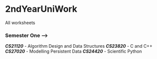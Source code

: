# 2ndYearUniWork
All worksheets
### Semester One -->
***CS21120*** - Algorithm Design and Data Structures 
***CS23820*** - C and C++ 
***CS27020*** - Modelling Persistent Data 
***CS24420*** - Scientific Python 

